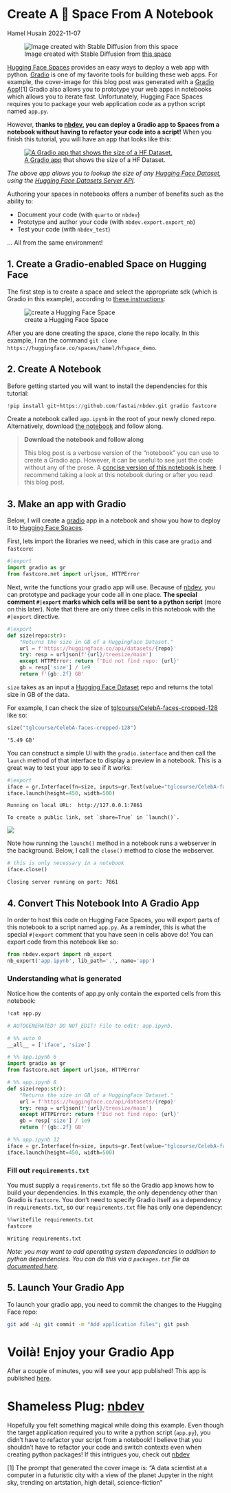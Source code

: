 # Create A 🤗 Space From A Notebook
Hamel Husain
2022-11-07

<figure>
<img src="blog_cover.jpeg"
alt="Image created with Stable Diffusion from this space" />
<figcaption aria-hidden="true">Image created with Stable Diffusion from
<a
href="https://huggingface.co/spaces/stabilityai/stable-diffusion">this
space</a></figcaption>
</figure>

[Hugging Face Spaces](https://huggingface.co/spaces/launch) provides an
easy ways to deploy a web app with python. [Gradio](https://gradio.app/)
is one of my favorite tools for building these web apps. For example,
the cover-image for this blog post was generated with a [Gradio
App](https://huggingface.co/spaces/stabilityai/stable-diffusion)![1]
Gradio also allows you to prototype your web apps in notebooks which
allows you to iterate fast. Unfortunately, Hugging Face Spaces requires
you to package your web application code as a python script named
`app.py`.

However, **thanks to [nbdev](https://nbdev.fast.ai), you can deploy a
Gradio app to Spaces from a notebook without having to refactor your
code into a script!** When you finish this tutorial, you will have an
app that looks like this:

<figure>
<a href="https://huggingface.co/spaces/hamel/hfspace_demo"><img
src="final_app.png"
alt="A Gradio app that shows the size of a HF Dataset." /></a>
<figcaption><a href="https://huggingface.co/spaces/hamel/hfspace_demo">A
Gradio app</a> that shows the size of a HF Dataset.</figcaption>
</figure>

*The above app allows you to lookup the size of any [Hugging Face
Dataset](https://huggingface.co/docs/datasets/index), using the [Hugging
Face Datasets Server
API](https://huggingface.co/docs/datasets-server/index).*

Authoring your spaces in notebooks offers a number of benefits such as
the ability to:

- Document your code (with `quarto` or `nbdev`)
- Prototype and author your code (with `nbdev.export.export_nb`)
- Test your code (with `nbdev_test`)

… All from the same environment!

## 1. Create a Gradio-enabled Space on Hugging Face

The first step is to create a space and select the appropriate sdk
(which is Gradio in this example), according to [these
instructions](https://huggingface.co/docs/hub/spaces-overview#creating-a-new-space):

<figure>
<img src="create_space.png" alt="create a Hugging Face Space" />
<figcaption aria-hidden="true">create a Hugging Face Space</figcaption>
</figure>

After you are done creating the space, clone the repo locally. In this
example, I ran the command
`git clone https://huggingface.co/spaces/hamel/hfspace_demo`.

## 2. Create A Notebook

Before getting started you will want to install the dependencies for
this tutorial:

``` python
!pip install git+https://github.com/fastai/nbdev.git gradio fastcore
```

Create a notebook called `app.ipynb` in the root of your newly cloned
repo. Alternatively, download [the
notebook](https://gist.github.com/hamelsmu/35be07d242f3f19063c3a3839127dc67)
and follow along.

<div>

> **Download the notebook and follow along**
>
> This blog post is a verbose version of the “notebook” you can use to
> create a Gradio app. However, it can be useful to see just the code
> without any of the prose. A [concise version of this notebook is
> here](https://gist.github.com/hamelsmu/35be07d242f3f19063c3a3839127dc67).
> I recommend taking a look at this notebook during or after you read
> this blog post.

</div>

## 3. Make an app with Gradio

Below, I will create a [gradio](https://gradio.app/) app in a notebook
and show you how to deploy it to [Hugging Face
Spaces](https://huggingface.co/docs/hub/spaces).

First, lets import the libraries we need, which in this case are
`gradio` and `fastcore`:

``` python
#|export
import gradio as gr
from fastcore.net import urljson, HTTPError
```

Next, write the functions your gradio app will use. Because of
[nbdev](https://nbdev.fast.ai/blog/posts/2022-07-28-nbdev2/), you can
prototype and package your code all in one place. **The special comment
`#|export` marks which cells will be sent to a python script** (more on
this later). Note that there are only three cells in this notebook with
the `#|export` directive.

``` python
#|export
def size(repo:str):
    "Returns the size in GB of a HuggingFace Dataset."
    url = f'https://huggingface.co/api/datasets/{repo}'
    try: resp = urljson(f'{url}/treesize/main')
    except HTTPError: return f'Did not find repo: {url}'
    gb = resp['size'] / 1e9
    return f'{gb:.2f} GB'
```

`size` takes as an input a [Hugging Face
Dataset](https://huggingface.co/docs/datasets/index) repo and returns
the total size in GB of the data.

For example, I can check the size of
[tglcourse/CelebA-faces-cropped-128](https://huggingface.co/datasets/tglcourse/CelebA-faces-cropped-128)
like so:

``` python
size("tglcourse/CelebA-faces-cropped-128")
```

<div class="cell-output">

    '5.49 GB'

</div>

You can construct a simple UI with the `gradio.interface` and then call
the `launch` method of that interface to display a preview in a
notebook. This is a great way to test your app to see if it works:

``` python
#|export
iface = gr.Interface(fn=size, inputs=gr.Text(value="tglcourse/CelebA-faces-cropped-128"), outputs="text")
iface.launch(height=450, width=500)
```

<div class="cell-output">

    Running on local URL:  http://127.0.0.1:7861

    To create a public link, set `share=True` in `launch()`.

![](gradio_local.png)

</div>

Note how running the `launch()` method in a notebook runs a webserver in
the background. Below, I call the `close()` method to close the
webserver.

``` python
# this is only necessary in a notebook
iface.close()
```

<div class="cell-output">

    Closing server running on port: 7861

</div>

## 4. Convert This Notebook Into A Gradio App

In order to host this code on Hugging Face Spaces, you will export parts
of this notebook to a script named `app.py`. As a reminder, this is what
the special `#|export` comment that you have seen in cells above do! You
can export code from this notebook like so:

``` python
from nbdev.export import nb_export
nb_export('app.ipynb', lib_path='.', name='app')
```

### Understanding what is generated

Notice how the contents of app.py only contain the exported cells from
this notebook:

``` python
!cat app.py
```

<div class="cell-output">

``` python
# AUTOGENERATED! DO NOT EDIT! File to edit: app.ipynb.

# %% auto 0
__all__ = ['iface', 'size']

# %% app.ipynb 6
import gradio as gr
from fastcore.net import urljson, HTTPError

# %% app.ipynb 8
def size(repo:str):
    "Returns the size in GB of a HuggingFace Dataset."
    url = f'https://huggingface.co/api/datasets/{repo}'
    try: resp = urljson(f'{url}/treesize/main')
    except HTTPError: return f'Did not find repo: {url}'
    gb = resp['size'] / 1e9
    return f'{gb:.2f} GB'

# %% app.ipynb 12
iface = gr.Interface(fn=size, inputs=gr.Text(value="tglcourse/CelebA-faces-cropped-128"), outputs="text")
iface.launch(height=450, width=500)
```

</div>

### Fill out `requirements.txt`

You must supply a `requirements.txt` file so the Gradio app knows how to
build your dependencies. In this example, the only dependency other than
Gradio is `fastcore`. You don’t need to specify Gradio itself as a
dependency in `requirements.txt`, so our `requirements.txt` file has
only one dependency:

``` python
%%writefile requirements.txt
fastcore
```

    Writing requirements.txt

*Note: you may want to add operating system dependencies in addition to
python dependencies. You can do this via a `packages.txt` file as
[documented
here](https://huggingface.co/docs/hub/spaces-dependencies#adding-your-own-dependencies).*

## 5. Launch Your Gradio App

To launch your gradio app, you need to commit the changes to the Hugging
Face repo:

``` bash
git add -A; git commit -m "Add application files"; git push
```

# Voilà! Enjoy your Gradio App

After a couple of minutes, you will see your app published! This app is
published [here](https://huggingface.co/spaces/hamel/hfspace_demo).

# Shameless Plug: [nbdev](https://nbdev.fast.ai/blog/posts/2022-07-28-nbdev2/)

Hopefully you felt something magical while doing this example. Even
though the target application required you to write a python script
(`app.py`), you didn’t have to refactor your script from a notebook! I
believe that you shouldn’t have to refactor your code and switch
contexts even when creating python packages! If this intrigues you,
check out [nbdev](https://nbdev.fast.ai/blog/posts/2022-07-28-nbdev2/)

[1] The prompt that generated the cover image is: “A data scientist at a
computer in a futuristic city with a view of the planet Jupyter in the
night sky, trending on artstation, high detail, science-fiction”
